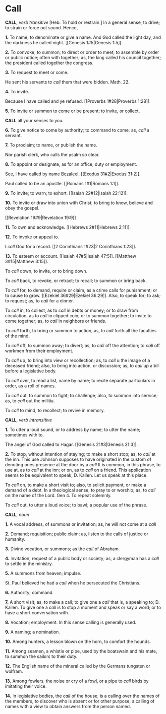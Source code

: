 # Call

**CALL**, _verb transitive_ \[Heb. To hold or restrain.\] In a general sense, to drive; to strain or force out sound. Hence,

**1.** To name; to denominate or give a name. And God called the light day, and the darkness he called night. [[Genesis 1#5|Genesis 1:5]].

**2.** To convoke; to summon; to direct or order to meet; to assemble by order or public notice; often with together; as, the king called his council together; the president called together the congress.

**3.** To request to meet or come.

He sent his servants to _call_ them that were bidden. Math. 22.

**4.** To invite.

Because I have called and ye refused. [[Proverbs 1#28|Proverbs 1:28]].

**5.** To invite or summon to come or be present; to invite, or collect.

**CALL** all your senses to you.

**6.** To give notice to come by authority; to command to come; as, _call_ a servant.

**7.** To proclaim; to name, or publish the name.

Nor parish clerk, who calls the psalm so clear.

**8.** To appoint or designate, as for an office, duty or employment.

See, I have called by name Bezaleel. [[Exodus 31#2|Exodus 31:2]].

Paul called to be an apostle. [[Romans 1#1|Romans 1:1]].

**9.** To invite; to warn; to exhort. [[Isaiah 22#12|Isaiah 22:12]].

**10.** To invite or draw into union with Christ; to bring to know, believe and obey the gospel.

[[Revelation 19#9|Revelation 19:9]]

**11.** To own and acknowledge. [[Hebrews 2#11|Hebrews 2:11]].

**12.** To invoke or appeal to.

I _call_ God for a record. [[2 Corinthians 1#23|2 Corinthians 1:23]].

**13.** To esteem or account. [[Isaiah 47#5|Isaiah 47:5]]. [[Matthew 3#15|Matthew 3:15]].

To _call_ down, to invite, or to bring down.

To _call_ back, to revoke, or retract; to recall; to summon or bring back.

To _call_ for, to demand, require or claim, as a crime calls for punishment; or to cause to grow. [[Ezekiel 36#29|Ezekiel 36:29]]. Also, to speak for; to ask; to request; as, to _call_ for a dinner.

To _call_ in, to collect, as to _call_ in debts or money; or to draw from circulation, as to _call_ in clipped coin; or to summon together; to invite to come together; as, to _call_ in neighbors or friends.

To _call_ forth, to bring or summon to action; as, to _call_ forth all the faculties of the mind.

To _call_ off, to summon away; to divert; as, to _call_ off the attention; to _call_ off workmen from their employment.

To _call_ up, to bring into view or recollection; as, to _call_ u the image of a deceased friend; also, to bring into action, or discussion; as, to _call_ up a bill before a legislative body.

To _call_ over, to read a list, name by name; to recite separate particulars in order, as a roll of names.

To _call_ out, to summon to fight; to challenge; also, to summon into service; as, to _call_ out the militia.

To _call_ to mind, to recollect; to revive in memory.

**CALL**, _verb intransitive_

**1.** To utter a loud sound, or to address by name; to utter the name; sometimes with to.

The angel of God called to Hagar. [[Genesis 21#3|Genesis 21:3]].

**2.** To stop, without intention of staying; to make a short stop; as, to _call_ at the inn. This use Johnson supposes to have originated in the custom of denoting ones presence at the door by a _call_ It is common, in this phrase, to use at, as to _call_ at the inn; or on, as to _call_ on a friend. This application seems to be equivalent to speak, D. Kallen. Let us speak at this place.

To _call_ on, to make a short visit to; also, to solicit payment, or make a demand of a debt. In a theological sense, to pray to or worship; as, to _call_ on the name of the Lord. Gen 4. To repeat solemnly.

To _call_ out, to utter a loud voice; to bawl; a popular use of the phrase.

**CALL**, _noun_

**1.** A vocal address, of summons or invitation; as, he will not come at a _call_

**2.** Demand; requisition; public claim; as, listen to the calls of justice or humanity.

**3.** Divine vocation, or summons; as the _call_ of Abraham.

**4.** Invitation; request of a public body or society; as, a clergyman has a _call_ to settle in the ministry.

**5.** A summons from heaven; impulse.

St. Paul believed he had a _call_ when he persecuted the Christians.

**6.** Authority; command.

**7.** A short visit; as, to make a call; to give one a _call_ that is, a speaking to; D. Kallen. To give one a _call_ is to stop a moment and speak or say a word; or to have a short conversation with.

**8.** Vocation; employment. In this sense calling is generally used.

**9.** A naming; a nomination.

**10.** Among hunters, a lesson blown on the horn, to comfort the hounds.

**11.** Among seamen, a whistle or pipe, used by the boatswain and his mate, to summon the sailors to their duty.

**12.** The English name of the mineral called by the Germans tungsten or wolfram.

**13.** Among fowlers, the noise or cry of a fowl, or a pipe to _call_ birds by imitating their voice.

**14.** In legislative bodies, the _call_ of the house, is a calling over the names of the members, to discover who is absent or for other purpose; a calling of names with a view to obtain answers from the person named.